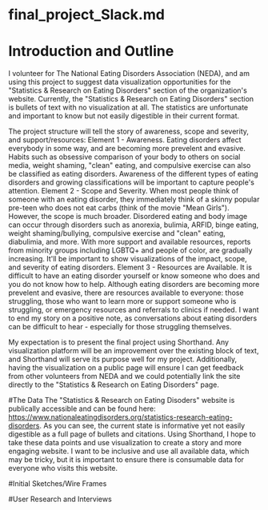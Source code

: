 # final_project_Slack.md

# Introduction and Outline
I volunteer for The National Eating Disorders Association (NEDA), and am using this project to suggest data visualization opportunities for the "Statistics & Research on Eating Disorders" section of the organization's website. Currently, the "Statistics & Research on Eating Disorders" section is bullets of text with no visualization at all. The statistics are unfortunate and important to know but not easily digestible in their current format. 

The project structure will tell the story of awareness, scope and severity, and support/resources: 
Element 1 - Awareness. Eating disorders affect everybody in some way, and are becoming more prevelent and evasive. Habits such as obsessive comparison of your body to others on social media, weight shaming, "clean" eating, and compulsive exercise can also be classified as eating disorders. Awareness of the different types of eating disorders and growing classifications will be important to capture people's attention.
Element 2 - Scope and Severity. When most people think of someone with an eating disorder, they immediately think of a skinny popular pre-teen who does not eat carbs (think of the movie "Mean Girls"). However, the scope is much broader. Disordered eating and body image can occur through disorders such as anorexia, bulimia, ARFID, binge eating, weight shaming/bullying, compulsive exercise and "clean" eating, diabulimia, and more. With more support and available resources, reports from minority groups including LGBTQ+ and people of color, are gradually increasing. It'll be important to show visualizations of the impact, scope, and severity of eating disorders. 
Element 3 - Resources are Available. It is difficult to have an eating disorder yourself or know someone who does and you do not know how to help. Although eating disorders are becoming more prevelent and evasive, there are resources available to everyone: those struggling, those who want to learn more or support someone who is struggling, or emergency resources and referrals to clinics if needed. I want to end my story on a positive note, as conversations about eating disorders can be difficult to hear - especially for those struggling themselves. 

My expectation is to present the final project using Shorthand. Any visualization platform will be an improvement over the existing block of text, and Shorthand will serve its purpose well for my project. Additionally, having the visualization on a public page will ensure I can get feedback from other volunteers from NEDA and we could potentially link the site directly to the "Statistics & Research on Eating Disorders" page. 

#The Data
The "Statistics & Research on Eating Disoders" website is publically accessible and can be found here: https://www.nationaleatingdisorders.org/statistics-research-eating-disorders. As you can see, the current state is informative yet not easily digestible as a full page of bullets and citations. 
Using Shorthand, I hope to take these data points and use visualization to create a story and more engaging website. I want to be inclusive and use all available data, which may be tricky, but it is important to ensure there is consumable data for everyone who visits this website. 

#Initial Sketches/Wire Frames

#User Research and Interviews

